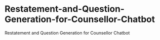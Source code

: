 # Restatement-and-Question-Generation-for-Counsellor-Chatbot
Restatement and Question Generation for Counsellor Chatbot
